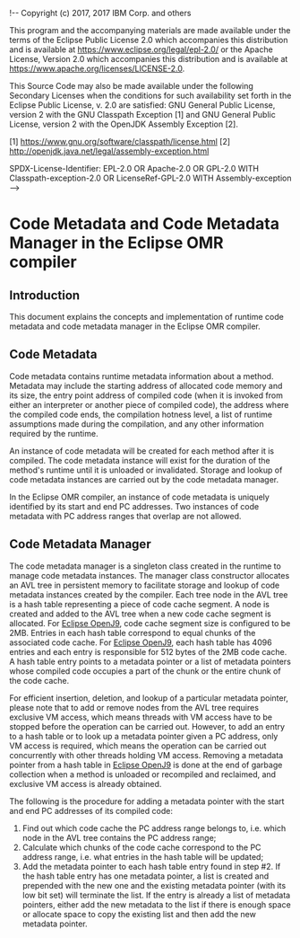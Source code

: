 !--
Copyright (c) 2017, 2017 IBM Corp. and others

This program and the accompanying materials are made available under
the terms of the Eclipse Public License 2.0 which accompanies this
distribution and is available at https://www.eclipse.org/legal/epl-2.0/
or the Apache License, Version 2.0 which accompanies this distribution and
is available at https://www.apache.org/licenses/LICENSE-2.0.

This Source Code may also be made available under the following
Secondary Licenses when the conditions for such availability set
forth in the Eclipse Public License, v. 2.0 are satisfied: GNU
General Public License, version 2 with the GNU Classpath
Exception [1] and GNU General Public License, version 2 with the
OpenJDK Assembly Exception [2].

[1] https://www.gnu.org/software/classpath/license.html
[2] http://openjdk.java.net/legal/assembly-exception.html

SPDX-License-Identifier: EPL-2.0 OR Apache-2.0 OR GPL-2.0 WITH Classpath-exception-2.0 OR LicenseRef-GPL-2.0 WITH Assembly-exception
-->

# Code Metadata and Code Metadata Manager in the Eclipse OMR compiler

## Introduction

This document explains the concepts and implementation of runtime
code metadata and code metadata manager in the Eclipse OMR compiler.

## Code Metadata

Code metadata contains runtime metadata information about a method. 
Metadata may include the starting address of allocated code memory and its size, 
the entry point address of compiled code (when it is invoked from either 
an interpreter or another piece of compiled code), the address where the 
compiled code ends, the compilation hotness level, a list of runtime assumptions 
made during the compilation, and any other information required by the runtime.

An instance of code metadata will be created for each method after
it is compiled. The code metadata instance will exist for the duration of the 
method's runtime until it is unloaded or invalidated. Storage and 
lookup of code metadata instances are carried out by the code metadata manager.

In the Eclipse OMR compiler, an instance of code metadata is uniquely identified 
by its start and end PC addresses. Two instances of code metadata with PC address 
ranges that overlap are not allowed.

## Code Metadata Manager

The code metadata manager is a singleton class created in the runtime to manage 
code metadata instances. The manager class constructor allocates an AVL tree 
in persistent memory to facilitate storage and lookup of code metadata instances 
created by the compiler. Each tree node in the AVL tree is a hash table representing 
a piece of code cache segment. A node is created and added to the AVL tree when a 
new code cache segment is allocated. For [Eclipse OpenJ9](https://github.com/eclipse/openj9), 
code cache segment size is configured to be 2MB. Entries in each hash table correspond 
to equal chunks of the associated code cache. For [Eclipse OpenJ9](https://github.com/eclipse/openj9), 
each hash table has 4096 entries and each entry is responsible for 512 bytes of the 2MB 
code cache. A hash table entry points to a metadata pointer or a list of metadata 
pointers whose compiled code occupies a part of the chunk or the entire chunk of 
the code cache.

For efficient insertion, deletion, and lookup of a particular metadata pointer, 
please note that to add or remove nodes from the AVL tree requires exclusive VM access, 
which means threads with VM access have to be stopped before the operation 
can be carried out. However, to add an entry to a hash table or to look up a metadata 
pointer given a PC address, only VM access is required, which means the operation can be 
carried out concurrently with other threads holding VM access. Removing a metadata 
pointer from a hash table in [Eclipse OpenJ9](https://github.com/eclipse/openj9) is 
done at the end of garbage collection when a method is unloaded or recompiled and 
reclaimed, and exclusive VM access is already obtained.

The following is the procedure for adding a metadata pointer with the start 
and end PC addresses of its compiled code:

1. Find out which code cache the PC address range belongs to, i.e. which node in 
the AVL tree contains the PC address range;
2. Calculate which chunks of the code cache correspond to the PC address 
range, i.e. what entries in the hash table will be updated;
3. Add the metadata pointer to each hash table entry found in step #2. If 
the hash table entry has one metadata pointer, a list is created and 
prepended with the new one and the existing metadata pointer (with its
low bit set) will terminate the list. If the entry is already a list of metadata 
pointers, either add the new metadata to the list if there is enough space 
or allocate space to copy the existing list and then add the new metadata pointer.

